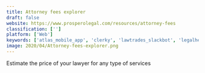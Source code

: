 ```yaml
---
title: Attorney fees explorer
draft: false 
website: https://www.prosperolegal.com/resources/attorney-fees
classification: ['']
platform: ['Web']
keywords: ['atlas_mobile_app', 'clerky', 'lawtrades_slackbot', 'legalhero', 'priori', 'shake', 'startup_law_dictionary', 'startup_lawyer']
image: 2020/04/Attorney-fees-explorer.png
---
```

Estimate the price of your lawyer for any type of services